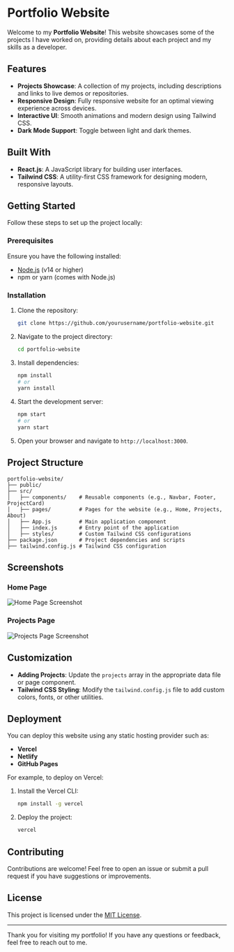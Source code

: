 # Portfolio Website

Welcome to my **Portfolio Website**! This website showcases some of the projects I have worked on, providing details about each project and my skills as a developer.

## Features

- **Projects Showcase**: A collection of my projects, including descriptions and links to live demos or repositories.
- **Responsive Design**: Fully responsive website for an optimal viewing experience across devices.
- **Interactive UI**: Smooth animations and modern design using Tailwind CSS.
- **Dark Mode Support**: Toggle between light and dark themes.

## Built With

- **React.js**: A JavaScript library for building user interfaces.
- **Tailwind CSS**: A utility-first CSS framework for designing modern, responsive layouts.

## Getting Started

Follow these steps to set up the project locally:

### Prerequisites

Ensure you have the following installed:

- [Node.js](https://nodejs.org/) (v14 or higher)
- npm or yarn (comes with Node.js)

### Installation

1. Clone the repository:
   ```bash
   git clone https://github.com/yourusername/portfolio-website.git
   ```

2. Navigate to the project directory:
   ```bash
   cd portfolio-website
   ```

3. Install dependencies:
   ```bash
   npm install
   # or
   yarn install
   ```

4. Start the development server:
   ```bash
   npm start
   # or
   yarn start
   ```

5. Open your browser and navigate to `http://localhost:3000`.

## Project Structure

```
portfolio-website/
├── public/
├── src/
│   ├── components/    # Reusable components (e.g., Navbar, Footer, ProjectCard)
│   ├── pages/         # Pages for the website (e.g., Home, Projects, About)
│   ├── App.js         # Main application component
│   ├── index.js       # Entry point of the application
│   ├── styles/        # Custom Tailwind CSS configurations
├── package.json       # Project dependencies and scripts
├── tailwind.config.js # Tailwind CSS configuration
```

## Screenshots

### Home Page
![Home Page Screenshot](screenshots/home.png)

### Projects Page
![Projects Page Screenshot](screenshots/projects.png)

## Customization

- **Adding Projects**: Update the `projects` array in the appropriate data file or page component.
- **Tailwind CSS Styling**: Modify the `tailwind.config.js` file to add custom colors, fonts, or other utilities.

## Deployment

You can deploy this website using any static hosting provider such as:

- **Vercel**
- **Netlify**
- **GitHub Pages**

For example, to deploy on Vercel:

1. Install the Vercel CLI:
   ```bash
   npm install -g vercel
   ```

2. Deploy the project:
   ```bash
   vercel
   ```

## Contributing

Contributions are welcome! Feel free to open an issue or submit a pull request if you have suggestions or improvements.

## License

This project is licensed under the [MIT License](LICENSE).

---

Thank you for visiting my portfolio! If you have any questions or feedback, feel free to reach out to me.


